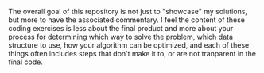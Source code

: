 The overall goal of this repository is not just to "showcase" my solutions, but more to have the associated commentary. I feel the content of these coding exercises is less about the final product and more about your process for determining which way to solve the problem, which data structure to use, how your algorithm can be optimized, and each of these things often includes steps that don't make it to, or are not tranparent in the final code.
